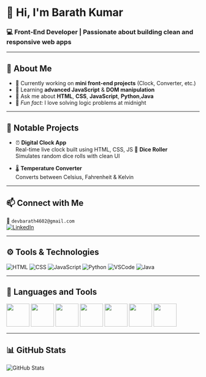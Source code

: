 # 👋 Hi, I'm **Barath Kumar**
### 💻 Front-End Developer | Passionate about building clean and responsive web apps

---

## 🚀 About Me

- 🔭 Currently working on **mini front-end projects** (Clock, Converter, etc.)
- 🌱 Learning **advanced JavaScript** & **DOM manipulation**
- 💬 Ask me about **HTML**, **CSS**, **JavaScript**, **Python**,**Java**
- 🌙 *Fun fact:* I love solving logic problems at midnight

---

## 🧰 Notable Projects

- ⏰ **Digital Clock App**  
  Real-time live clock built using HTML, CSS, JS
   🎲 **Dice Roller**  
  Simulates random dice rolls with clean UI

- 🌡️ **Temperature Converter**  
  Converts between Celsius, Fahrenheit & Kelvin

---

## 📫 Connect with Me

📧 `devbarath4602@gmail.com`  
[![LinkedIn](https://img.shields.io/badge/LinkedIn-blue?style=flat&logo=linkedin)](https://linkedin.com/in/YOUR_LINK_HERE)

---

## ⚙️ Tools & Technologies

![HTML](https://img.shields.io/badge/HTML5-E34F26?style=flat&logo=html5&logoColor=white)
![CSS](https://img.shields.io/badge/CSS3-1572B6?style=flat&logo=css3)
![JavaScript](https://img.shields.io/badge/JavaScript-F7DF1E?style=flat&logo=javascript&logoColor=black)
![Python](https://img.shields.io/badge/Python-3776AB?style=flat&logo=python&logoColor=white)
![VSCode](https://img.shields.io/badge/VSCode-007ACC?style=flat&logo=visual-studio-code)
![Java](https://img.shields.io/badge/Java-007396?style=for-the-badge&logo=openjdk&logoColor=white)

---

## 🧰 Languages and Tools

<p align="left">
  <img src="https://cdn.jsdelivr.net/gh/devicons/devicon/icons/html5/html5-original.svg" width="60" height="60" />
  <img src="https://cdn.jsdelivr.net/gh/devicons/devicon/icons/css3/css3-original.svg" width="60" height="60" />
  <img src="https://cdn.jsdelivr.net/gh/devicons/devicon/icons/javascript/javascript-original.svg" width="60" height="60" />
  <img src="https://cdn.jsdelivr.net/gh/devicons/devicon/icons/python/python-original.svg" width="60" height="60" />
  <img src="https://cdn.jsdelivr.net/gh/devicons/devicon/icons/java/java-original.svg" width="60" height="60" />
  <img src="https://cdn.jsdelivr.net/gh/devicons/devicon/icons/git/git-original.svg" width="60" height="60" />
  <img src="https://cdn.jsdelivr.net/gh/devicons/devicon/icons/github/github-original.svg" width="60" height="60" />
</p>

---


## 📊 GitHub Stats

![GitHub Stats](https://github-readme-stats.vercel.app/api?username=BarathKumar&show_icons=true&theme=radical)






